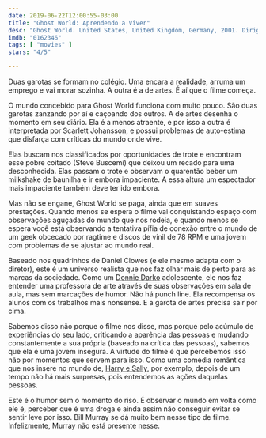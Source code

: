```yaml
---
date: 2019-06-22T12:00:55-03:00
title: "Ghost World: Aprendendo a Viver"
desc: "Ghost World. United States, United Kingdom, Germany, 2001. Dirigido por Terry Zwigoff, escrito por Daniel Clowes, Terry Zwigoff. Com Thora Birch, Scarlett Johansson, Steve Buscemi."
imdb: "0162346"
tags: [ "movies" ]
stars: "4/5"

---
```

Duas garotas se formam no colégio. Uma encara a realidade, arruma um emprego e vai morar sozinha. A outra é a de artes. É aí que o filme começa.

O mundo concebido para Ghost World funciona com muito pouco. São duas garotas zanzando por aí e caçoando dos outros. A de artes desenha o momento em seu diário. Ela é a menos atraente, e por isso a outra é interpretada por Scarlett Johansson, e possui problemas de auto-estima que disfarça com críticas do mundo onde vive.

Elas buscam nos classificados por oportunidades de trote e encontram esse pobre coitado (Steve Buscemi) que deixou um recado para uma desconhecida. Elas passam o trote e observam o quarentão beber um milkshake de baunilha e ir embora impaciente. A essa altura um espectador mais impaciente também deve ter ido embora.

Mas não se engane, Ghost World se paga, ainda que em suaves prestações. Quando menos se espera o filme vai conquistando espaço com observações aguçadas do mundo que nos rodeia, e quando menos se espera você está observando a tentativa pífia de conexão entre o mundo de um geek obcecado por ragtime e discos de vinil de 78 RPM e uma jovem com problemas de se ajustar ao mundo real.

Baseado nos quadrinhos de Daniel Clowes (e ele mesmo adapta com o diretor), este é um universo realista que nos faz olhar mais de perto para as marcas da sociedade. Como um [Donnie Darko](/donnie-darko) adolescente, ele nos faz entender uma professora de arte através de suas observações em sala de aula, mas sem marcações de humor. Não há punch line. Ela recompensa os alunos com os trabalhos mais nonsense. E a garota de artes precisa sair por cima.

Sabemos disso não porque o filme nos disse, mas porque pelo acúmulo de experiências do seu lado, criticando a aparência das pessoas e mudando constantemente a sua própria (baseado na crítica das pessoas), sabemos que ela é uma jovem insegura. A virtude do filme é que percebemos isso não por momentos que servem para isso. Como uma comédia romântica que nos insere no mundo de, [Harry e Sally](/harry-e-sally-feitos-um-para-o-outro), por exemplo, depois de um tempo não há mais surpresas, pois entendemos as ações daquelas pessoas.

Este é o humor sem o momento do riso. É observar o mundo em volta como ele é, perceber que é uma droga e ainda assim não conseguir evitar se sentir leve por isso. Bill Murray se dá muito bem nesse tipo de filme. Infelizmente, Murray não está presente nesse.
